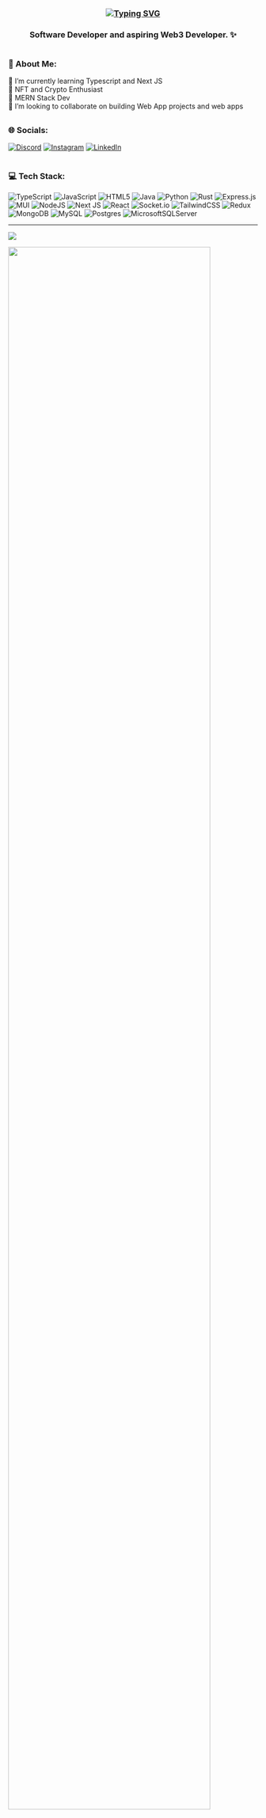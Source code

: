 <h3 align="center"><a href="https://git.io/typing-svg"><img src="https://readme-typing-svg.herokuapp.com?font=Fira+Code&size=28&pause=1000&color=DE6D74&center=true&width=435&lines=Hello%2C+Anon!+%F0%9F%91%8B;I+am+Jay+Lawrence;Synthesis+in+Web3+Space+%F0%9F%A4%AB;Welcome+to+my+Github+%F0%9F%92%BB" alt="Typing SVG" /></a></h3>

<h3 align="center">Software Developer and aspiring Web3 Developer. ✨</h3>

# <h3>👨 About Me: </h3>
🌱 I’m currently learning Typescript and Next JS<br>
💫 NFT and Crypto Enthusiast <br>
🚀 MERN Stack Dev <br>
👯 I’m looking to collaborate on building Web App projects and web apps


## <h3>🌐 Socials: </h3>
[![Discord](https://img.shields.io/badge/Discord-%237289DA.svg?logo=discord&logoColor=white)](htttps://discord.gg/Synthesis#3279) [![Instagram](https://img.shields.io/badge/Instagram-%23E4405F.svg?logo=Instagram&logoColor=white)](https://instagram.com/jaayylawrence) [![LinkedIn](https://img.shields.io/badge/LinkedIn-%230077B5.svg?logo=linkedin&logoColor=white)](https://linkedin.com/in/jaylawrencedimaano) 

# <h3>💻 Tech Stack: </h3>
![TypeScript](https://img.shields.io/badge/typescript-%23007ACC.svg?style=for-the-badge&logo=typescript&logoColor=white) ![JavaScript](https://img.shields.io/badge/javascript-%23323330.svg?style=for-the-badge&logo=javascript&logoColor=%23F7DF1E) ![HTML5](https://img.shields.io/badge/html5-%23E34F26.svg?style=for-the-badge&logo=html5&logoColor=white) ![Java](https://img.shields.io/badge/java-%23ED8B00.svg?style=for-the-badge&logo=java&logoColor=white) ![Python](https://img.shields.io/badge/python-3670A0?style=for-the-badge&logo=python&logoColor=ffdd54) ![Rust](https://img.shields.io/badge/rust-%23000000.svg?style=for-the-badge&logo=rust&logoColor=white) ![Express.js](https://img.shields.io/badge/express.js-%23404d59.svg?style=for-the-badge&logo=express&logoColor=%2361DAFB) ![MUI](https://img.shields.io/badge/MUI-%230081CB.svg?style=for-the-badge&logo=material-ui&logoColor=white) ![NodeJS](https://img.shields.io/badge/node.js-6DA55F?style=for-the-badge&logo=node.js&logoColor=white) ![Next JS](https://img.shields.io/badge/Next-black?style=for-the-badge&logo=next.js&logoColor=white) ![React](https://img.shields.io/badge/react-%2320232a.svg?style=for-the-badge&logo=react&logoColor=%2361DAFB) ![Socket.io](https://img.shields.io/badge/Socket.io-black?style=for-the-badge&logo=socket.io&badgeColor=010101) ![TailwindCSS](https://img.shields.io/badge/tailwindcss-%2338B2AC.svg?style=for-the-badge&logo=tailwind-css&logoColor=white) ![Redux](https://img.shields.io/badge/redux-%23593d88.svg?style=for-the-badge&logo=redux&logoColor=white) ![MongoDB](https://img.shields.io/badge/MongoDB-%234ea94b.svg?style=for-the-badge&logo=mongodb&logoColor=white) ![MySQL](https://img.shields.io/badge/mysql-%2300f.svg?style=for-the-badge&logo=mysql&logoColor=white) ![Postgres](https://img.shields.io/badge/postgres-%23316192.svg?style=for-the-badge&logo=postgresql&logoColor=white) ![MicrosoftSQLServer](https://img.shields.io/badge/Microsoft%20SQL%20Sever-CC2927?style=for-the-badge&logo=microsoft%20sql%20server&logoColor=white)

---
[![](https://visitcount.itsvg.in/api?id=JayLawrence23&icon=0&color=6)](https://visitcount.itsvg.in)

<img width="90%" src="https://github-readme-streak-stats.herokuapp.com?user=JayLawrence23&theme=midnight-purple&hide_border=true&border_radius=10&background=00000000)](https://git.io/streak-stats">


<!--
**JayLawrence23/JayLawrence23** is a ✨ _special_ ✨ repository because its `README.md` (this file) appears on your GitHub profile.

Here are some ideas to get you started:

- 🔭 I’m currently working on ...
- 🌱 I’m currently learning ...
- 👯 I’m looking to collaborate on ...
- 🤔 I’m looking for help with ...
- 💬 Ask me about ...
- 📫 How to reach me: ...
- 😄 Pronouns: ...
- ⚡ Fun fact: ...
-->

